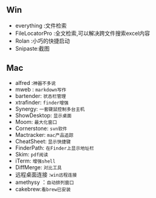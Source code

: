 ## Win

+ everything :文件检索
+ FileLocatorPro :全文检索,可以解决跨文件搜索excel内容
+ Rolan :小巧的快捷启动
+ Snipaste:截图


## Mac
+ alfred :`神器不多说`
+ mweb : `markdown写作`
+ bartender: `状态栏管理`
+ xtrafinder: `finder增强`
+ Synergy:  `一套键鼠控制多台主机`
+ ShowDesktop:  `显示桌面`
+ Moom:   `最大化窗口`
+ Cornerstone:  `svn软件`
+ Mactracker:  `mac产品追踪`
+ CheatSheet:  `显示快捷键`
+ FinderPath: `在Finder上显示地址栏`
+ Skim:   `pdf阅读`
+ iTerm:    `增强shell`
+ DiffMerge: `对比工具`
+ 远程桌面连接 :`win远程连接`
+ amethysy ：`自动排列窗口`
+ cakebrew:`看brew已安装`
